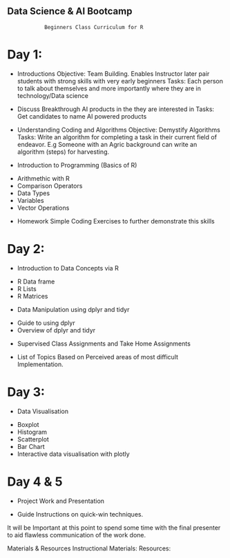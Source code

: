 ## Data Science & AI Bootcamp

                Beginners Class Curriculum for R

# Day 1:
* Introductions
Objective: Team Building. Enables Instructor later pair students with strong skills with very early beginners 
Tasks: Each person to talk about themselves and more importantly where they are in technology/Data science
      
* Discuss Breakthrough AI products in the they are interested in
Tasks: Get candidates to name AI powered products
      
* Understanding Coding and Algorithms
Objective: Demystify Algorithms
Tasks: Write an algorithm for completing a task in their current field of endeavor. E.g Someone with an Agric background can write an algorithm (steps) for harvesting.
      
* Introduction to Programming (Basics of R)
- Arithmethic with R
- Comparison Operators
- Data Types
- Variables
- Vector Operations
      
+ Homework 
Simple Coding Exercises to further demonstrate this skills

# Day 2:
* Introduction to Data Concepts via R
- R Data frame
- R Lists
- R Matrices
      
* Data Manipulation using dplyr and tidyr
- Guide to using dplyr 
- Overview of dplyr and tidyr
      
+ Supervised Class Assignments and Take Home Assignments
- List of Topics Based on Perceived areas of most difficult Implementation.

# Day 3:
* Data Visualisation
- Boxplot
- Histogram
- Scatterplot
- Bar Chart
- Interactive data visualisation with plotly

# Day 4 & 5
* Project Work and Presentation
- Guide Instructions on quick-win techniques.

It will be Important at this point to spend some time with the final presenter to aid flawless communication of the work done.

Materials & Resources
Instructional Materials:
Resources:

